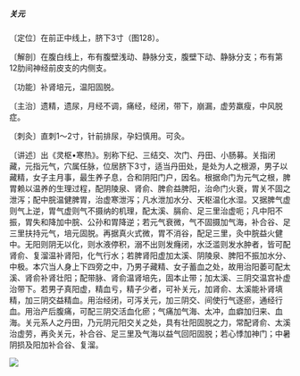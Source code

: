 ##### 关元

〔定位〕在前正中线上，脐下3寸（图128）。

〔解剖〕在腹白线上，布有腹壁浅动、静脉分支，腹壁下动、静脉分支；布有第12肋间神经前皮支的内侧支。

〔功能〕补肾培元，温阳固脱。

〔主治〕遗精，遗尿，月经不调，痛经，经闭，带下，崩漏，虚劳羸瘦，中风脱症。

〔刺灸〕直刺1〜2寸，针前排尿，孕妇慎用。可灸。

〔讲述〕出《灵枢•寒热》。别称下纪、三结交、次门、丹田、小肠募。关指闭藏，元指元气，穴属任脉，位居脐下3寸，适当丹田处，是处为人之根源，男子以藏精，女子主月事，最生养子息，合和阴阳门户，因名。根据命门为元气之根，脾胃赖以温养的生理过程，配阴陵泉、肾俞、脾俞益脾阳，治命门火衰，胃关不固之泄泻；配中脘温健脾胃，治虚寒泄泻；凡水泄加水分、天枢温化水湿。又据脾气虚则气上逆，胃气虚则气不摄纳的机理，配太溪、膈俞、足三里治虚呃；凡中阳不振，胃失和降加中脘、公孙和胃降逆；若元气衰微，气不固摄加气海，补合谷、足三里扶持元气，培元固脱。再据真火式微，胃不消谷，配足三里，灸中脘益火健中。无阳则阴无以化，则水液停积，溺不出则发癃闭，水泛滥则发水肿者，皆可配肾俞、复溜温补肾阳，化气行水；若脾肾阳虚加太溪、阴陵泉、脾阳不振加水分、中极。本穴当人身上下四旁之中，乃男子藏精、女子蓄血之处，故用治阳萎可配太溪、肾俞补肾壮阳；配带脉、肾俞温肾培先，固本止带；加太溪、三阴交温宫补虚治带下。若男子真阳虚，精血亏，精子少者，可补关元，加肾俞、太溪能补肾填精，加三阴交益精血。用治经闭，可泻关元，加三阴交、间使行气逐瘀，通经行血。用治产后腹痛，可配三阴交活血化瘀；气痛加气海、太冲，血癖加归来、血海。关元系人之丹田，乃元阴元阳交关之处，具有壮阳固脱之力，常配肾俞、太溪治虚劳，再灸关元，补合谷、足三里及气海以益气回阳固脱；若心悸加神门；中暑阴损及阳加补合谷、复溜。

![](img/图128.jpg)
